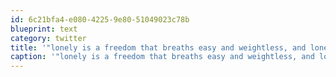 ```yaml
---
id: 6c21bfa4-e080-4225-9e80-51049023c78b
blueprint: text
category: twitter
title: '"lonely is a freedom that breaths easy and weightless, and lonely is healing if you make it" http://youtu.be/k7X7sZzSXYs'
caption: '"lonely is a freedom that breaths easy and weightless, and lonely is healing if you make it" http://youtu.be/k7X7sZzSXYs'
---
```

